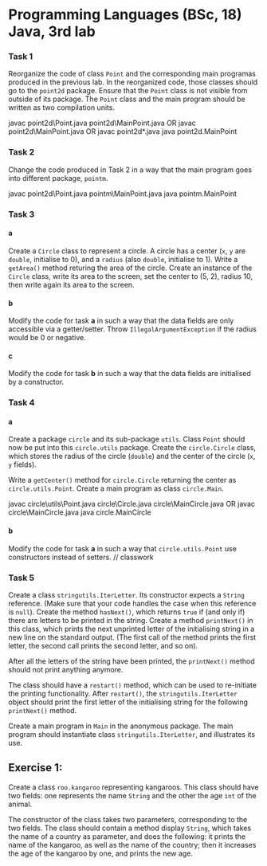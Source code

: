 # Programming Languages (BSc, 18) Java, 3rd lab

### Task 1

Reorganize the code of class `Point` and the corresponding main programas produced in the previous lab. In the reorganized code, those classes should go to the `point2d` package. Ensure that the `Point` class is
not visible from outside of its package. The `Point` class and the
main program should be written as two compilation units.

javac point2d\Point.java point2d\MainPoint.java
OR javac point2d\MainPoint.java
OR javac point2d\*.java
java point2d.MainPoint

### Task 2

Change the code produced in Task 2 in a way that the main program goes
into different package, `pointm`.

javac point2d\Point.java pointm\MainPoint.java
java pointm.MainPoint 

### Task 3

#### a

Create a `Circle` class to represent a circle. A circle has a center (`x`, `y`
are `double`, initialise to 0), and a `radius` (also `double`, initialise to 1).
Write a `getArea()` method returing the area of the circle. Create an instance of
the `Circle` class, write its area to the screen, set the center to (5, 2),
radius 10, then write again its area to the screen.

#### b

Modify the code for task **a** in such a way that the data fields are only
accessible via a getter/setter. Throw `IllegalArgumentException` if the radius
would be 0 or negative.

#### c

Modify the code for task **b** in such a way that the data fields are initialised by a constructor.

### Task 4
#### a
Create a package `circle` and its sub-package `utils`. Class `Point` should
now be put into this `circle.utils` package. Create the `circle.Circle`
class, which stores the radius of the circle (`double`) and the center of
the circle (`x`, `y` fields).

Write a `getCenter()` method for `circle.Circle` returning the center as
`circle.utils.Point`.
Create a main program as class `circle.Main`.

javac circle\utils\Point.java circle\Circle.java circle\MainCircle.java
OR javac circle\MainCircle.java
java circle.MainCircle

#### b

Modify the code for task **a** in such a way that `circle.utils.Point` use
constructors instead of setters. // classwork

### Task 5

Create a class `stringutils.IterLetter`. Its constructor expects a `String`
reference. (Make sure that your code handles the case when this reference
is `null`). Create the method `hasNext()`, which returns `true` if (and only if)
there are letters to be printed in the string. Create a method `printNext()` in this class, which prints the
next unprinted letter of the initialising string in a new line on the
standard output. (The first call of the method prints the first letter,
the second call prints the second letter, and so on). 

After all the letters of the string have been printed, the `printNext()`
method should not print anything anymore.

The class should have a `restart()` method, which can be used to
re-initiate the printing functionality. After `restart()`, the
`stringutils.IterLetter` object should print the first letter of the
initialising string for the following `printNext()` method.

Create a main program in `Main` in the anonymous package. The main program
should instantiate class `stringutils.IterLetter`, and illustrates its
use.

Exercise 1:
-----------
Create a class `roo.kangaroo` representing kangaroos. This class should have two fields: one represents the name `String` and the other the age `int` of the animal.

The constructor of the class takes two parameters, corresponding to the two fields. The class should contain a method display `String`, which takes the name of a country as parameter, and does the following: it prints the name of the kangaroo, as well as the name of the country; then it increases the age of the kangaroo by one, and prints the new age.